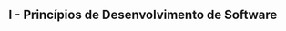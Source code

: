 ## I   - Princípios de Desenvolvimento de Software

<html>

  <!--

    4 Tipos de Variaveis
- Instancia: Objeto
- Classe: classe
- Local: dentro de métodos
- Parametros: na assinatura do método.


------
Metodo *Main*

<?visibilidade?><?modificador?> tipo nome <?=valorinicial?>;
V: "public", "protected" e "private"
M: "static" e "final"
T: tipo de dado
N: nome que é fornecido a variável
VI: um valor inicial, caso se deseje


-->
</html>
